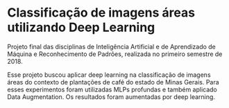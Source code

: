 # Classificação de imagens áreas utilizando Deep Learning
Projeto final das disciplinas de Inteligência Artificial e de Aprendizado de Máquina e Reconhecimento de Padrões, realizada no primeiro semestre de 2018.

Esse projeto buscou aplicar deep learning na classificação de imagens áreas do contexto de plantações de café do estado de Minas Gerais. Para esses experimentos foram utilizadas MLPs profundas e também aplicado Data Augmentation. Os resultados foram aumentadas por deep learning.
